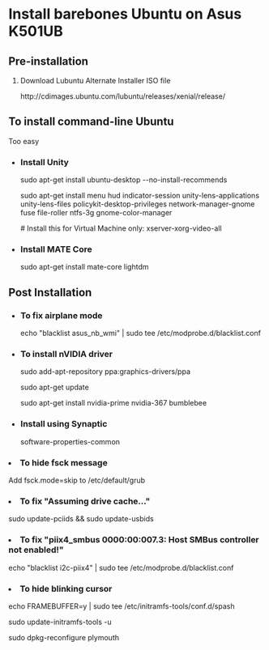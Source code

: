 <h1>Install barebones Ubuntu on Asus K501UB</h1>
<h2>Pre-installation</h2>
<ol>
<li>Download Lubuntu Alternate Installer ISO file</li>
<p>http://cdimages.ubuntu.com/lubuntu/releases/xenial/release/</p>
</ol>
<h2>To install command-line Ubuntu</h2>
<p>Too easy</p>
<ul><h3><li>Install Unity</li></h3>
<p>sudo apt-get install ubuntu-desktop --no-install-recommends</p>
<p>sudo apt-get install menu hud indicator-session unity-lens-applications unity-lens-files policykit-desktop-privileges network-manager-gnome fuse file-roller ntfs-3g gnome-color-manager</p>
<p># Install this for Virtual Machine only: xserver-xorg-video-all</p>
<h3><li>Install MATE Core</li></h3>
<p>sudo apt-get install mate-core lightdm</p></ul>
<h2>Post Installation</h2>
<ul>
<h3><li>To fix airplane mode</li></h3>
<p>echo "blacklist asus_nb_wmi" | sudo tee /etc/modprobe.d/blacklist.conf</p>

<h3><li>To install nVIDIA driver</li></h3>
<p>sudo add-apt-repository ppa:graphics-drivers/ppa</p>
<p>sudo apt-get update</p>
<p>sudo apt-get install nvidia-prime nvidia-367 bumblebee</p>

<h3><li>Install using Synaptic</li></h3>
<p>software-properties-common</p></ul>
<h3><li>To hide fsck message</li></h3>
<p>Add fsck.mode=skip to /etc/default/grub</p>
<h3><li>To fix "Assuming drive cache..."</li></h3>
<p>sudo update-pciids && sudo update-usbids</p>
<h3><li>To fix "piix4_smbus 0000:00:007.3: Host SMBus controller not enabled!"</li></h3>
<p>echo "blacklist i2c-piix4" | sudo tee /etc/modprobe.d/blacklist.conf</p>
<h3><li>To hide blinking cursor</li></h3>
<p>echo FRAMEBUFFER=y | sudo tee /etc/initramfs-tools/conf.d/spash</p>
<p>sudo update-initramfs-tools -u</p>
<p>sudo dpkg-reconfigure plymouth</p>
